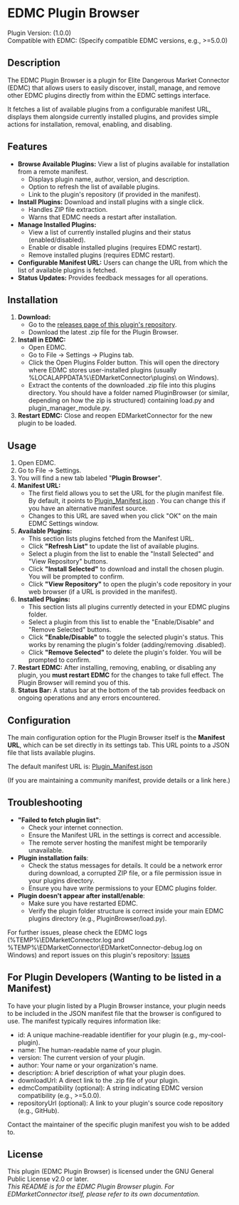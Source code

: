 # **EDMC Plugin Browser**

Plugin Version: (1.0.0)  
Compatible with EDMC: (Specify compatible EDMC versions, e.g., \>=5.0.0)

## **Description**

The EDMC Plugin Browser is a plugin for Elite Dangerous Market Connector (EDMC) that allows users to easily discover, install, manage, and remove other EDMC plugins directly from within the EDMC settings interface.

It fetches a list of available plugins from a configurable manifest URL, displays them alongside currently installed plugins, and provides simple actions for installation, removal, enabling, and disabling.

## **Features**

* **Browse Available Plugins:** View a list of plugins available for installation from a remote manifest.  
  * Displays plugin name, author, version, and description.  
  * Option to refresh the list of available plugins.  
  * Link to the plugin's repository (if provided in the manifest).  
* **Install Plugins:** Download and install plugins with a single click.  
  * Handles ZIP file extraction.  
  * Warns that EDMC needs a restart after installation.  
* **Manage Installed Plugins:**  
  * View a list of currently installed plugins and their status (enabled/disabled).  
  * Enable or disable installed plugins (requires EDMC restart).  
  * Remove installed plugins (requires EDMC restart).  
* **Configurable Manifest URL:** Users can change the URL from which the list of available plugins is fetched.  
* **Status Updates:** Provides feedback messages for all operations.

## **Installation**

1. **Download:**  
   * Go to the [releases page of this plugin's repository](https://github.com/ZaviiNet/EDMC_PluginBrowser/releases).  
   * Download the latest .zip file for the Plugin Browser.  
2. **Install in EDMC:**  
   * Open EDMC.  
   * Go to File \-\> Settings \-\> Plugins tab.  
   * Click the Open Plugins Folder button. This will open the directory where EDMC stores user-installed plugins (usually %LOCALAPPDATA%\\EDMarketConnector\\plugins\\ on Windows).  
   * Extract the contents of the downloaded .zip file into this plugins directory. You should have a folder named PluginBrowser (or similar, depending on how the zip is structured) containing load.py and plugin\_manager\_module.py.  
3. **Restart EDMC:** Close and reopen EDMarketConnector for the new plugin to be loaded.

## **Usage**

1. Open EDMC.  
2. Go to File \-\> Settings.  
3. You will find a new tab labeled "**Plugin Browser**".  
4. **Manifest URL:**  
   * The first field allows you to set the URL for the plugin manifest file. By default, it points to [Plugin_Manifest.json](https://raw.githubusercontent.com/ZaviiNet/edmc_plugins/main/plugin_manifest.json) . You can change this if you have an alternative manifest source.  
   * Changes to this URL are saved when you click "OK" on the main EDMC Settings window.  
5. **Available Plugins:**  
   * This section lists plugins fetched from the Manifest URL.  
   * Click **"Refresh List"** to update the list of available plugins.  
   * Select a plugin from the list to enable the "Install Selected" and "View Repository" buttons.  
   * Click **"Install Selected"** to download and install the chosen plugin. You will be prompted to confirm.  
   * Click **"View Repository"** to open the plugin's code repository in your web browser (if a URL is provided in the manifest).  
6. **Installed Plugins:**  
   * This section lists all plugins currently detected in your EDMC plugins folder.  
   * Select a plugin from this list to enable the "Enable/Disable" and "Remove Selected" buttons.  
   * Click **"Enable/Disable"** to toggle the selected plugin's status. This works by renaming the plugin's folder (adding/removing .disabled).  
   * Click **"Remove Selected"** to delete the plugin's folder. You will be prompted to confirm.  
7. **Restart EDMC:** After installing, removing, enabling, or disabling any plugin, you **must restart EDMC** for the changes to take full effect. The Plugin Browser will remind you of this.  
8. **Status Bar:** A status bar at the bottom of the tab provides feedback on ongoing operations and any errors encountered.

## **Configuration**

The main configuration option for the Plugin Browser itself is the **Manifest URL**, which can be set directly in its settings tab. This URL points to a JSON file that lists available plugins.

The default manifest URL is: [Plugin_Manifest.json](https://raw.githubusercontent.com/ZaviiNet/edmc_plugins/main/plugin_manifest.json)

(If you are maintaining a community manifest, provide details or a link here.)

## **Troubleshooting**

* **"Failed to fetch plugin list"**:  
  * Check your internet connection.  
  * Ensure the Manifest URL in the settings is correct and accessible.  
  * The remote server hosting the manifest might be temporarily unavailable.  
* **Plugin installation fails**:  
  * Check the status messages for details. It could be a network error during download, a corrupted ZIP file, or a file permission issue in your plugins directory.  
  * Ensure you have write permissions to your EDMC plugins folder.  
* **Plugin doesn't appear after install/enable**:  
  * Make sure you have restarted EDMC.  
  * Verify the plugin folder structure is correct inside your main EDMC plugins directory (e.g., PluginBrowser/load.py).

For further issues, please check the EDMC logs (%TEMP%\\EDMarketConnector.log and %TEMP%\\EDMarketConnector\\EDMarketConnector-debug.log on Windows) and report issues on this plugin's repository: [Issues](https://github.com/ZaviiNet/EDMC_PluginBrowser/issues)

## **For Plugin Developers (Wanting to be listed in a Manifest)**

To have your plugin listed by a Plugin Browser instance, your plugin needs to be included in the JSON manifest file that the browser is configured to use. The manifest typically requires information like:

* id: A unique machine-readable identifier for your plugin (e.g., my-cool-plugin).  
* name: The human-readable name of your plugin.  
* version: The current version of your plugin.  
* author: Your name or your organization's name.  
* description: A brief description of what your plugin does.  
* downloadUrl: A direct link to the .zip file of your plugin.  
* edmcCompatibility (optional): A string indicating EDMC version compatibility (e.g., \>=5.0.0).  
* repositoryUrl (optional): A link to your plugin's source code repository (e.g., GitHub).

Contact the maintainer of the specific plugin manifest you wish to be added to.

## **License**

This plugin (EDMC Plugin Browser) is licensed under the GNU General Public License v2.0 or later.  
*This README is for the EDMC Plugin Browser plugin. For EDMarketConnector itself, please refer to its own documentation.*
